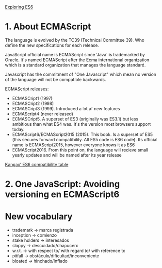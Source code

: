 [Exploring ES6](http://exploringjs.com/es6/)

# 1. About ECMAScript

The language is evolved by the TC39 (Technical Committee 39). Who define the new specifications for
each release.

JavaScript official name is ECMAScript since 'Java' is trademarked by Oracle. It's named ECMAScript after 
the Ecma international organization which is a standard organization that manages the language standard.

Javascript has the commitment of "One Javascript" which mean no version of the language will not be compatible backwards.

ECMAScript releases:
* ECMASCript1 (1997)
* ECMASCript2 (1998)
* ECMASCript3 (1999). Introduced a lot af new features
* ECMAScript4 (never released)
* ECMASCript5. A superset of ES3 (originally was ES3.1) but less ambitious than what ES4 was. It's the version most browsers support today.
* ECMAScript6/ECMAScript2015 (2015). This book. Is a superset of ES5 (this secures forward compatibility. All ES5 code is ES6 code). Its official name is ECMAScript2015, however everyone knows it as ES6
* ECMAScript2016. From this point on, the language will recieve small yearly updates and will be named after its year release

[Kangax’ ES6 compatibility table](http://kangax.github.io/compat-table/es6/)

# 2. One JavaScript: Avoiding versioning en ECMAScript6

# New vocabulary
* trademark -> marca registrada
* inception -> comienzo
* stake holders -> interesados
* sloppy -> descuidado/chapucero
* w.r.t. -> with respect to/ with regard to/ with reference to
* pitfall -> obstáculo/dificultad/inconveniente
* bloated -> hinchado/inflado
